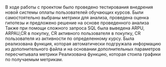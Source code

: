 В ходе работы с проектом было проведено тестирования внедрения новой системы оплаты пользователей обучающих курсов. Были самостоятельно выбраны метрики для анализа, проведена оценка гипотезы и предложено решение на основе проведенного анализа 
Также при помощи сложного запроса SQL была выведена ARPU, ARPAU,CR в покупку, СR активного пользователя в покупку, CR пользователя из активности по определенному курсу.
Была реализована функция, которая автоматически подгружала информацию из дополнительного файла и на основании дополнительных параметров пересчитывала метрики Реализована функцию, которая стоила графики по получаемым метрикам.
